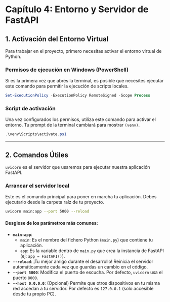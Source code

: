# Capítulo 4: Entorno y Servidor de FastAPI

## 1. Activación del Entorno Virtual

Para trabajar en el proyecto, primero necesitas activar el entorno virtual de Python.

### Permisos de ejecución en Windows (PowerShell)
Si es la primera vez que abres la terminal, es posible que necesites ejecutar este comando para permitir la ejecución de scripts locales.

```powershell
Set-ExecutionPolicy -ExecutionPolicy RemoteSigned -Scope Process
```

### Script de activación
Una vez configurados los permisos, utiliza este comando para activar el entorno. Tu prompt de la terminal cambiará para mostrar `(venv)`.

```powershell
.\venv\Scripts\activate.ps1
```

---

## 2. Comandos Útiles

`uvicorn` es el servidor que usaremos para ejecutar nuestra aplicación FastAPI.

### Arrancar el servidor local
Este es el comando principal para poner en marcha tu aplicación. Debes ejecutarlo desde la carpeta raíz de tu proyecto.

```bash
uvicorn main:app --port 5000 --reload
```

#### Desglose de los parámetros más comunes:

* **`main:app`**:
    * `main`: Es el nombre del fichero Python (`main.py`) que contiene tu aplicación.
    * `app`: Es la variable dentro de `main.py` que crea la instancia de FastAPI (ej: `app = FastAPI()`).
* **`--reload`**: ¡Tu mejor amigo durante el desarrollo! Reinicia el servidor automáticamente cada vez que guardas un cambio en el código.
* **`--port 5000`**: Modifica el puerto de escucha. Por defecto, `uvicorn` usa el puerto `8000`.
* **`--host 0.0.0.0`**: (Opcional) Permite que otros dispositivos en tu misma red accedan a tu servidor. Por defecto es `127.0.0.1` (solo accesible desde tu propio PC).